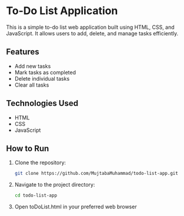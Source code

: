 # To-Do List Application

This is a simple to-do list web application built using HTML, CSS, and JavaScript. It allows users to add, delete, and manage tasks efficiently.

## Features

- Add new tasks
- Mark tasks as completed
- Delete individual tasks
- Clear all tasks

## Technologies Used

- HTML
- CSS
- JavaScript

## How to Run

1. Clone the repository:
   ```bash
   git clone https://github.com/MujtabaMuhammad/todo-list-app.git

2. Navigate to the project directory:
    ```bash
   cd todo-list-app

3. Open toDoList.html in your preferred web browser
